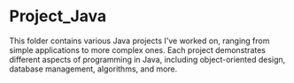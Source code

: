 # Project_Java
This folder contains various Java projects I've worked on, ranging from simple applications to more complex ones. Each project demonstrates different aspects of programming in Java, including object-oriented design, database management, algorithms, and more.
